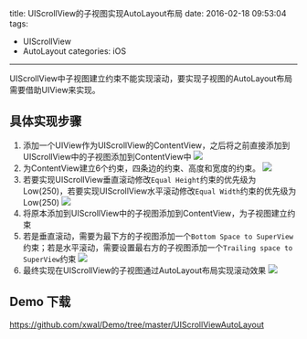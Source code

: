 title: UIScrollView的子视图实现AutoLayout布局
date: 2016-02-18 09:53:04
tags:
- UIScrollView
- AutoLayout
categories: iOS
---
UIScrollView中子视图建立约束不能实现滚动，要实现子视图的AutoLayout布局需要借助UIView来实现。

## 具体实现步骤
1. 添加一个UIView作为UIScrollView的ContentView，之后将之前直接添加到UIScrollView中的子视图添加到ContentView中
![](http://file.blog.chaosky.tech/Snip20160218_2.png)
2. 为ContentView建立6个约束，四条边的约束、高度和宽度的约束。
![](http://file.blog.chaosky.tech/Snip20160218_4.png)
3. 若要实现UIScrollView垂直滚动修改`Equal Height`约束的优先级为Low(250)，若要实现UIScrollView水平滚动修改`Equal Width`约束的优先级为Low(250)
![](http://file.blog.chaosky.tech/Snip20160218_5.png)
4. 将原本添加到UIScrollView中的子视图添加到ContentView，为子视图建立约束
5. 若是垂直滚动，需要为最下方的子视图添加一个`Bottom Space to SuperView`约束；若是水平滚动，需要设置最右方的子视图添加一个`Trailing space to SuperView`约束
![](http://file.blog.chaosky.tech/Snip20160218_6.png)
6. 最终实现在UIScrollView的子视图通过AutoLayout布局实现滚动效果
![](http://file.blog.chaosky.tech/UIScrollViewAutoLayout.gif)

## Demo 下载
<https://github.com/xwal/Demo/tree/master/UIScrollViewAutoLayout>

